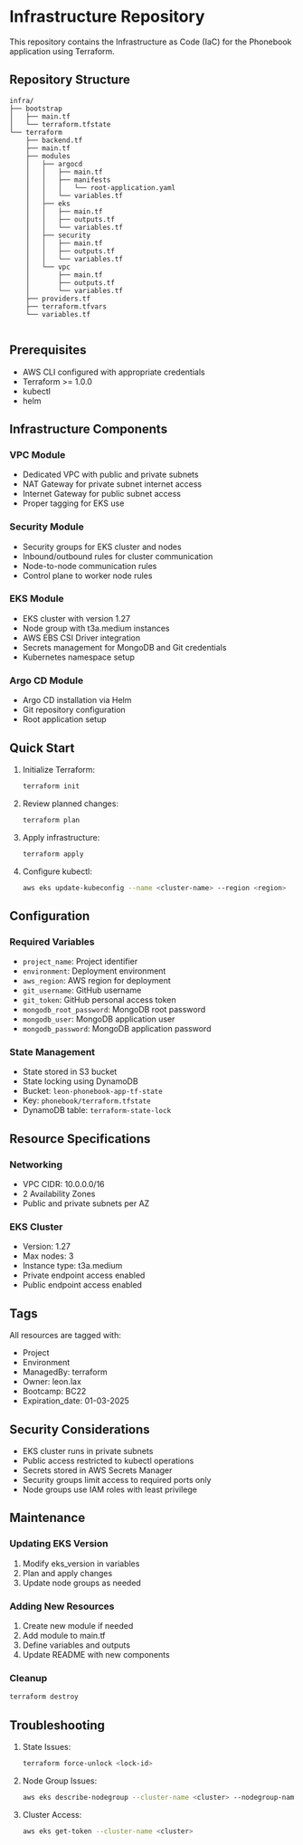 # Infrastructure Repository

This repository contains the Infrastructure as Code (IaC) for the Phonebook application using Terraform.

## Repository Structure

```
infra/
├── bootstrap
│   ├── main.tf
│   └── terraform.tfstate
└── terraform
    ├── backend.tf
    ├── main.tf
    ├── modules
    │   ├── argocd
    │   │   ├── main.tf
    │   │   ├── manifests
    │   │   │   └── root-application.yaml
    │   │   └── variables.tf
    │   ├── eks
    │   │   ├── main.tf
    │   │   ├── outputs.tf
    │   │   └── variables.tf
    │   ├── security
    │   │   ├── main.tf
    │   │   ├── outputs.tf
    │   │   └── variables.tf
    │   └── vpc
    │       ├── main.tf
    │       ├── outputs.tf
    │       └── variables.tf
    ├── providers.tf
    ├── terraform.tfvars
    └── variables.tf


```

## Prerequisites

- AWS CLI configured with appropriate credentials
- Terraform >= 1.0.0
- kubectl
- helm

## Infrastructure Components

### VPC Module
- Dedicated VPC with public and private subnets
- NAT Gateway for private subnet internet access
- Internet Gateway for public subnet access
- Proper tagging for EKS use

### Security Module
- Security groups for EKS cluster and nodes
- Inbound/outbound rules for cluster communication
- Node-to-node communication rules
- Control plane to worker node rules

### EKS Module
- EKS cluster with version 1.27
- Node group with t3a.medium instances
- AWS EBS CSI Driver integration
- Secrets management for MongoDB and Git credentials
- Kubernetes namespace setup

### Argo CD Module
- Argo CD installation via Helm
- Git repository configuration
- Root application setup

## Quick Start

1. Initialize Terraform:
   ```bash
   terraform init
   ```

2. Review planned changes:
   ```bash
   terraform plan
   ```

3. Apply infrastructure:
   ```bash
   terraform apply
   ```

4. Configure kubectl:
   ```bash
   aws eks update-kubeconfig --name <cluster-name> --region <region>
   ```

## Configuration

### Required Variables
- `project_name`: Project identifier
- `environment`: Deployment environment
- `aws_region`: AWS region for deployment
- `git_username`: GitHub username
- `git_token`: GitHub personal access token
- `mongodb_root_password`: MongoDB root password
- `mongodb_user`: MongoDB application user
- `mongodb_password`: MongoDB application password

### State Management
- State stored in S3 bucket
- State locking using DynamoDB
- Bucket: `leon-phonebook-app-tf-state`
- Key: `phonebook/terraform.tfstate`
- DynamoDB table: `terraform-state-lock`

## Resource Specifications

### Networking
- VPC CIDR: 10.0.0.0/16
- 2 Availability Zones
- Public and private subnets per AZ

### EKS Cluster
- Version: 1.27
- Max nodes: 3
- Instance type: t3a.medium
- Private endpoint access enabled
- Public endpoint access enabled

## Tags

All resources are tagged with:
- Project
- Environment
- ManagedBy: terraform
- Owner: leon.lax
- Bootcamp: BC22
- Expiration_date: 01-03-2025

## Security Considerations

- EKS cluster runs in private subnets
- Public access restricted to kubectl operations
- Secrets stored in AWS Secrets Manager
- Security groups limit access to required ports only
- Node groups use IAM roles with least privilege

## Maintenance

### Updating EKS Version
1. Modify eks_version in variables
2. Plan and apply changes
3. Update node groups as needed

### Adding New Resources
1. Create new module if needed
2. Add module to main.tf
3. Define variables and outputs
4. Update README with new components

### Cleanup
```bash
terraform destroy
```

## Troubleshooting

1. State Issues:
   ```bash
   terraform force-unlock <lock-id>
   ```

2. Node Group Issues:
   ```bash
   aws eks describe-nodegroup --cluster-name <cluster> --nodegroup-name <nodegroup>
   ```

3. Cluster Access:
   ```bash
   aws eks get-token --cluster-name <cluster>
   ```

